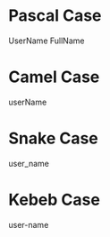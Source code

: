 # Pascal Case
UserName
FullName

# Camel Case
userName

# Snake Case
user_name

# Kebeb Case
user-name
